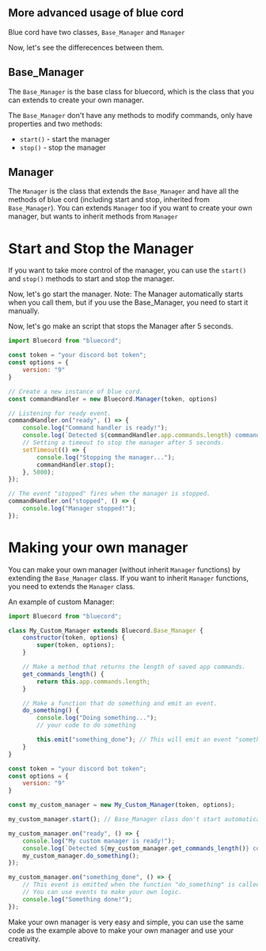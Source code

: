 ## More advanced usage of blue cord

Blue cord have two classes, `Base_Manager` and `Manager`

Now, let's see the differecences between them.

## Base_Manager
The `Base_Manager` is the base class for bluecord, which is the class that you can extends to create your own manager.

The `Base_Manager` don't have any methods to modify commands, only have properties and two methods:

- `start()` - start the manager
- `stop()` - stop the manager

## Manager
The `Manager` is the class that extends the `Base_Manager` and have all the methods of blue cord (including start and stop, inherited from `Base_Manager`).
You can extends `Manager` too if you want to create your own manager, but wants to inherit methods from `Manager`

# Start and Stop the Manager
If you want to take more control of the manager, you can use the `start()` and `stop()` methods to start and stop the manager.

Now, let's go start the manager.
Note: The Manager automatically starts when you call them, but if you use the Base_Manager, you need to start it manually.

Now, let's go make an  script that stops the Manager after 5 seconds.
```js
import Bluecord from "bluecord";

const token = "your discord bot token";
const options = {
    version: "9"
}

// Create a new instance of blue cord.
const commandHandler = new Bluecord.Manager(token, options)

// Listening for ready event.
commandHandler.on("ready", () => {
    console.log("Command handler is ready!");
    console.log(`Detected ${commandHandler.app.commands.length} commands.`);
    // Setting a timeout to stop the manager after 5 seconds.
    setTimeout(() => {
        console.log("Stopping the manager...");
        commandHandler.stop();
    }, 5000);
});

// The event "stopped" fires when the manager is stopped.
commandHandler.on("stopped", () => {
    console.log("Manager stopped!");
});
```

# Making your own manager

You can make your own manager (without inherit `Manager` functions) by extending the `Base_Manager` class.
If you want to inherit `Manager` functions, you need to extends the `Manager` class.

An example of custom Manager:
```js
import Bluecord from "bluecord";

class My_Custom_Manager extends Bluecord.Base_Manager {
    constructor(token, options) {
        super(token, options);
    }

    // Make a method that returns the length of saved app commands.
    get_commands_length() {
        return this.app.commands.length;
    }

    // Make a function that do something and emit an event.
    do_something() {
        console.log("Doing something...");
        // your code to do something

        this.emit("something_done"); // This will emit an event "something_done", you can listen to it. :D
    }
}

const token = "your discord bot token";
const options = {
    version: "9"
}

const my_custom_manager = new My_Custom_Manager(token, options);

my_custom_manager.start(); // Base_Manager class don't start automatically, you need to start it manually, or make your own auto start :D

my_custom_manager.on("ready", () => {
    console.log("My custom manager is ready!");
    console.log(`Detected ${my_custom_manager.get_commands_length()} commands.`);
    my_custom_manager.do_something();
});

my_custom_manager.on("something_done", () => {
    // This event is emitted when the function "do_something" is called.
    // You can use events to make your own logic.
    console.log("Something done!");
});
```
Make your own manager is very easy and simple, you can use the same code as the example above to make your own manager and use your creativity.